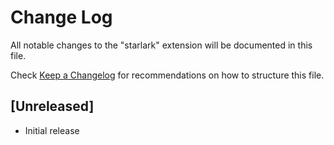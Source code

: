 # Change Log

All notable changes to the "starlark" extension will be documented in this file.

Check [Keep a Changelog](http://keepachangelog.com/) for recommendations on how to structure this file.

## [Unreleased]

- Initial release